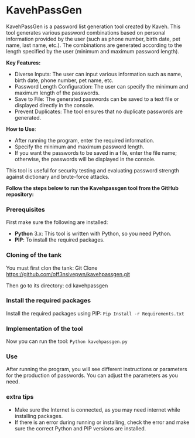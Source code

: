 # KavehPassGen
KavehPassGen is a password list generation tool created by Kaveh. 
This tool generates various password combinations based on personal information provided by the user (such as phone number, birth date, pet name, last name, etc.). The combinations are generated according to the length specified by the user (minimum and maximum password length).

**Key Features:**
- Diverse Inputs: The user can input various information such as name, birth date, phone number, pet name, etc.
- Password Length Configuration: The user can specify the minimum and maximum length of the passwords.
- Save to File: The generated passwords can be saved to a text file or displayed directly in the console.
- Prevent Duplicates: The tool ensures that no duplicate passwords are generated.

**How to Use**:
- After running the program, enter the required information.
- Specify the minimum and maximum password length.
- If you want the passwords to be saved in a file, enter the file name; otherwise, the passwords will be displayed in the console.

This tool is useful for security testing and evaluating password strength against dictionary and brute-force attacks.

**Follow the steps below to run the Kavehpassgen tool from the GitHub repository:**

### Prerequisites
First make sure the following are installed:
- **Python** 3.x: This tool is written with Python, so you need Python.
- **PIP**: To install the required packages.

### Cloning of the tank
You must first clon the tank:
Git Clone https://github.com/off3nsivepwn/kavehpassgen.git

Then go to its directory:
cd kavehpassgen

### Install the required packages
Install the required packages using PIP:
`Pip Install -r Requirements.txt`

### Implementation of the tool
Now you can run the tool:
`Python kavehpassgen.py`

### Use
After running the program, you will see different instructions or parameters for the production of passwords. You can adjust the parameters as you need.

### extra tips
- Make sure the Internet is connected, as you may need internet while installing packages.
- If there is an error during running or installing, check the error and make sure the correct Python and PIP versions are installed.
